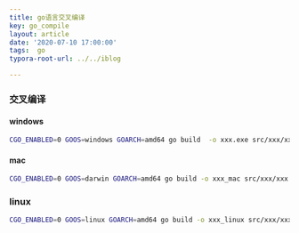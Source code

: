```yaml
---
title: go语言交叉编译
key: go_compile
layout: article
date: '2020-07-10 17:00:00'
tags:  go
typora-root-url: ../../iblog

---
```


### 交叉编译

#### windows

```bash
CGO_ENABLED=0 GOOS=windows GOARCH=amd64 go build  -o xxx.exe src/xxx/xxx.go
```

#### mac

```bash
CGO_ENABLED=0 GOOS=darwin GOARCH=amd64 go build -o xxx_mac src/xxx/xxx.go
```

### linux

```bash
CGO_ENABLED=0 GOOS=linux GOARCH=amd64 go build -o xxx_linux src/xxx/xxx.go
```

